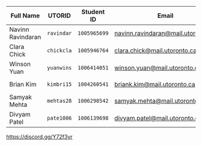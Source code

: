 | Full Name | UTORID | Student ID | Email | Best way to contact |
|---|---|---|---|---|
| Navinn Ravindaran | `ravindar` | `1005965699` |  navinn.ravindaran@mail.utoronto.ca  | Discord: `🅱avn#7714` |
| Clara Chick | `chickcla` | `1005946764` | clara.chick@mail.utoronto.ca | Discord: `kohina#4972` |
| Winson Yuan | `yuanwins`  | `1006414051`  | winson.yuan@mail.utoronto.ca  | Discord: `booooper#2407`  |
| Brian Kim  | `kimbri15` | `1004260541`  | briank.kim@mail.utoronto.ca  | Discord: `Ludaeos#6432` |
| Samyak Mehta | `mehtas28`| `1006298542` | samyak.mehta@mail.utoronto.ca | Discord: `AlphA#2730` |
| Divyam Patel | `pate1006`| `1006139698` | divyam.patel@mail.utoronto.ca | Discord: `Divyam#1532` |

https://discord.gg/Y72f3yr

